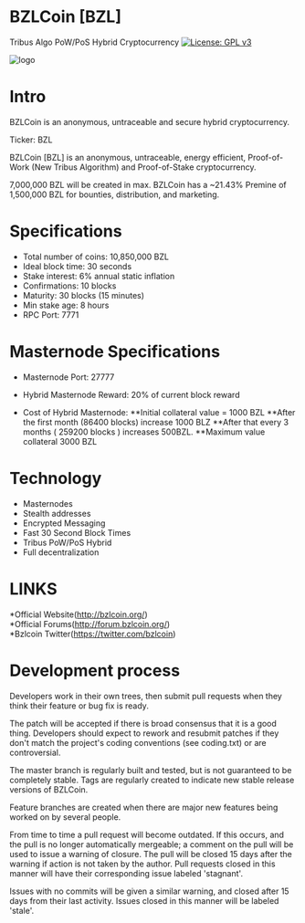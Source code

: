 # BZLCoin [BZL]
Tribus Algo PoW/PoS Hybrid Cryptocurrency
[![License: GPL v3](https://img.shields.io/badge/License-GPL%20v3-blue.svg)](http://www.gnu.org/licenses/gpl-3.0)

![logo](https://i.imgur.com/X9KLdPr.png)

Intro
==========================
BZLCoin is an anonymous, untraceable and secure hybrid cryptocurrency. 

Ticker: BZL

BZLCoin [BZL] is an anonymous, untraceable, energy efficient, Proof-of-Work (New Tribus Algorithm) and Proof-of-Stake cryptocurrency.

7,000,000 BZL will be created in max. BZLCoin has a ~21.43% Premine of 1,500,000 BZL for bounties, distribution, and marketing.

Specifications
==========================
* Total number of coins: 10,850,000 BZL
* Ideal block time: 30 seconds
* Stake interest: 6% annual static inflation
* Confirmations: 10 blocks
* Maturity: 30 blocks (15 minutes)
* Min stake age: 8 hours
* RPC Port: 7771


Masternode Specifications
==========================
* Masternode Port: 27777
* Hybrid Masternode Reward: 20% of current block reward

* Cost of Hybrid Masternode:
	**Initial collateral value = 1000 BZL
	**After the first month (86400 blocks) increase 1000 BLZ
	**After that every 3 months ( 259200 blocks ) increases 500BZL.
	**Maximum value collateral 3000 BZL



Technology
==========================
* Masternodes
* Stealth addresses
* Encrypted Messaging
* Fast 30 Second Block Times
* Tribus PoW/PoS Hybrid
* Full decentralization

LINKS
==========================
*Official Website(http://bzlcoin.org/)<br>
*Official Forums(http://forum.bzlcoin.org/)<br>
*Bzlcoin Twitter(https://twitter.com/bzlcoin)

Development process
===========================

Developers work in their own trees, then submit pull requests when
they think their feature or bug fix is ready.

The patch will be accepted if there is broad consensus that it is a
good thing.  Developers should expect to rework and resubmit patches
if they don't match the project's coding conventions (see coding.txt)
or are controversial.

The master branch is regularly built and tested, but is not guaranteed
to be completely stable. Tags are regularly created to indicate new
stable release versions of BZLCoin.

Feature branches are created when there are major new features being
worked on by several people.

From time to time a pull request will become outdated. If this occurs, and
the pull is no longer automatically mergeable; a comment on the pull will
be used to issue a warning of closure. The pull will be closed 15 days
after the warning if action is not taken by the author. Pull requests closed
in this manner will have their corresponding issue labeled 'stagnant'.

Issues with no commits will be given a similar warning, and closed after
15 days from their last activity. Issues closed in this manner will be 
labeled 'stale'.
